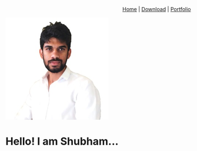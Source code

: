 <div align="right">
  <a href="https://yourwebsite.com/home">Home</a> | 
  <a href="https://yourwebsite.com/Resume">Download</a> | 
  <a href="https://yourwebsite.com/portfolio">Portfolio</a>
</div>

![profile](bin/profile.jpg)
# Hello! I am Shubham...

